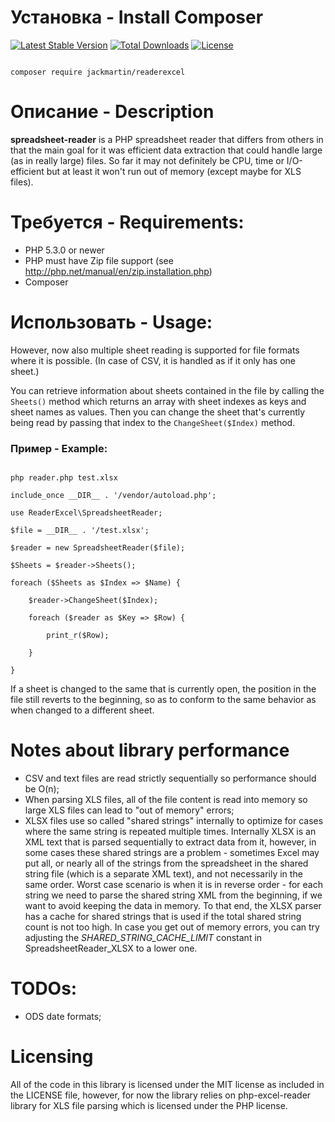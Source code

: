 # Установка - Install Composer

[![Latest Stable Version](https://poser.pugx.org/jackmartin/readerexcel/v/stable)](https://packagist.org/packages/jackmartin/readerexcel) [![Total Downloads](https://poser.pugx.org/jackmartin/readerexcel/downloads)](https://packagist.org/packages/jackmartin/readerexcel) [![License](https://poser.pugx.org/jackmartin/readerexcel/license)](https://packagist.org/packages/jackmartin/readerexcel)

```

composer require jackmartin/readerexcel

```

# Описание - Description

**spreadsheet-reader** is a PHP spreadsheet reader that differs from others in that the main goal for it was efficient
data extraction that could handle large (as in really large) files. So far it may not definitely be CPU, time
or I/O-efficient but at least it won't run out of memory (except maybe for XLS files).

# Требуется - Requirements:
*  PHP 5.3.0 or newer
*  PHP must have Zip file support (see http://php.net/manual/en/zip.installation.php)
*  Composer

# Использовать - Usage:


However, now also multiple sheet reading is supported for file formats where it is possible. (In case of CSV, it is handled as if
it only has one sheet.)

You can retrieve information about sheets contained in the file by calling the `Sheets()` method which returns an array with
sheet indexes as keys and sheet names as values. Then you can change the sheet that's currently being read by passing that index
to the `ChangeSheet($Index)` method.

### Пример - Example: ###

```

php reader.php test.xlsx

```

```
include_once __DIR__ . '/vendor/autoload.php';

use ReaderExcel\SpreadsheetReader;

$file = __DIR__ . '/test.xlsx';

$reader = new SpreadsheetReader($file);

$Sheets = $reader->Sheets();

foreach ($Sheets as $Index => $Name) {

    $reader->ChangeSheet($Index);

    foreach ($reader as $Key => $Row) {

        print_r($Row);

    }

}

```

If a sheet is changed to the same that is currently open, the position in the file still reverts to the beginning, so as to conform
to the same behavior as when changed to a different sheet.

# Notes about library performance
*  CSV and text files are read strictly sequentially so performance should be O(n);
*  When parsing XLS files, all of the file content is read into memory so large XLS files can lead to "out of memory" errors;
*  XLSX files use so called "shared strings" internally to optimize for cases where the same string is repeated multiple times.
	Internally XLSX is an XML text that is parsed sequentially to extract data from it, however, in some cases these shared strings are a problem -
	sometimes Excel may put all, or nearly all of the strings from the spreadsheet in the shared string file (which is a separate XML text), and not necessarily in the same
	order. Worst case scenario is when it is in reverse order - for each string we need to parse the shared string XML from the beginning, if we want to avoid keeping the data in memory.
	To that end, the XLSX parser has a cache for shared strings that is used if the total shared string count is not too high. In case you get out of memory errors, you can
	try adjusting the *SHARED_STRING_CACHE_LIMIT* constant in SpreadsheetReader_XLSX to a lower one.

# TODOs:
*  ODS date formats;

# Licensing
All of the code in this library is licensed under the MIT license as included in the LICENSE file, however, for now the library
relies on php-excel-reader library for XLS file parsing which is licensed under the PHP license.